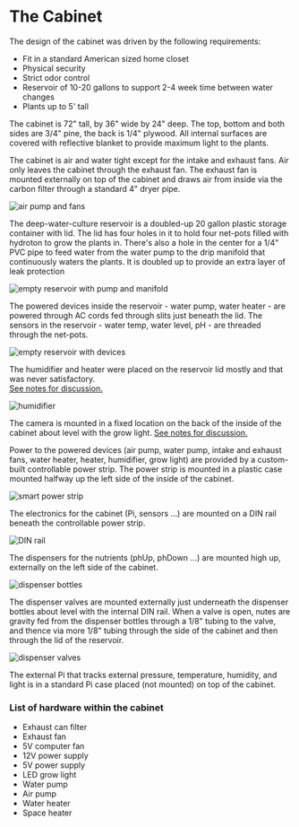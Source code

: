 # The Cabinet

The design of the cabinet was driven by the following requirements:
* Fit in a standard American sized home closet
* Physical security
* Strict odor control
* Reservoir of 10-20 gallons to support 2-4 week time between water changes
* Plants up to 5' tall

The cabinet is 72" tall, by 36" wide by 24" deep. The top, bottom and both sides are 3/4" pine, the back is 1/4" plywood.
All internal surfaces are covered with reflective blanket to provide maximum light to the plants.

The cabinet is air and water tight except for the intake and exhaust fans. Air only leaves the cabinet through 
the exhaust fan. The exhaust fan is mounted externally on top of the cabinet and draws air from inside via the carbon
filter through a standard 4" dryer pipe.

![air pump and fans](air_pump_and_fans.jpg)

The deep-water-culture reservoir is a doubled-up 20 gallon plastic storage container with lid.  The lid has four holes 
in it to hold four net-pots filled with hydroton to grow the plants in.  There's also a hole in the center for a 1/4"
PVC pipe to feed water from the water pump to the drip manifold that continuously waters the plants. It is doubled
up to provide an extra layer of leak protection

![empty reservoir with pump and manifold]( empty_reservoir_with_pump_and_manifold.jpg)

The powered devices inside the reservoir - water pump, water heater - are powered through AC cords fed through slits
just beneath the lid.  The sensors in the reservoir - water temp, water level, pH - are threaded through the net-pots.

![empty reservoir with devices](empty_reservoir_with_devices.jpg)

The humidifier and heater were placed on the reservoir lid mostly and that was never satisfactory.  
[See notes for discussion.](../Notes.md)

![humidifier](humidifier_and_hand_pump.jpg)

The camera is mounted in a fixed location on the back of the inside of the cabinet about level with the grow light.
[See notes for discussion.](../Notes.md)

Power to the powered devices (air pump, water pump, intake and exhaust fans, water heater, heater, humidifier, grow light) are 
provided by a custom-built controllable power strip.  The power strip is mounted in a plastic case mounted halfway
up the left side of the inside of the cabinet.

![smart power strip](smart_power_strip.jpg)

The electronics for the cabinet (Pi, sensors ...) are mounted on a DIN rail beneath the controllable power strip.  

![DIN rail](DIN_rail.jpg)

The dispensers for the nutrients (phUp, phDown ...) are mounted high up, externally on the left side of the cabinet.

![dispenser bottles](dispenser_bottles.jpg)

The dispenser valves are mounted externally just underneath the dispenser bottles about level with the internal DIN rail. When 
a valve is open, nutes are gravity fed from the dispenser bottles through a 1/8" tubing to the valve, and thence via 
more 1/8" tubing through the side of the cabinet and then through the lid of the reservoir.

![dispenser valves](dispenser_valves.jpg)

The external Pi that tracks external pressure, temperature, humidity, and light is in a standard Pi case placed (not mounted)
on top of the cabinet.

### List of hardware within the cabinet
* Exhaust can filter
* Exhaust fan
* 5V computer fan
* 12V power supply
* 5V power supply
* LED grow light
* Water pump
* Air pump
* Water heater
* Space heater